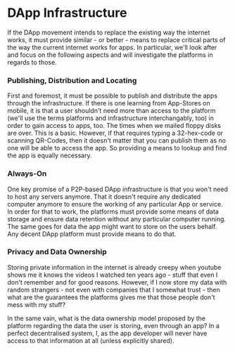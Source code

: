 # DApp Infrastructure

If the DApp movement intends to replace the existing way the internet works, it must provide similar - or better - means to replace critical parts of the way the current internet works for apps. In particular, we'll look after and focus on the following aspects and will investigate the platforms in regards to those.

### **Publishing, Distribution and Locating**

First and foremost, it must be possible to publish and distribute the apps through the infrastructure. If there is one learning from  App-Stores on mobile, it is that a user shouldn't need more than access to the platform \(we'll use the terms platforms and infrastructure interchangably, too\) in order to gain access to apps, too. The times when we mailed floppy disks are over. This is a basic. However, if that requires typing a 32-hex-code or scanning QR-Codes, then it doesn't matter that you can publish them as no one will be able to access the app. So providing a means to lookup and find the app is equally necessary.

### Always-On

One key promise of a P2P-based DApp infrastructure is that you won't need to host any servers anymore. That it doesn't require any dedicated computer anymore to ensure the working of any particular App or service. In order for that to work, the platforms must provide some means of data storage and ensure data retention without any particular computer running. The same goes for data the app might want to store on the users behalf. Any decent DApp platform must provide means to do that.

### Privacy and Data Ownership

Storing private information in the internet is already creepy when youtube shows me it knows the videos I watched ten years ago - stuff that even I don't remember and for good reasons. However, if I now store my data with random strangers - not even with companies that I somewhat trust - then what are the guarantees the platforms gives me that those people don't mess with my stuff? 

In the same vain, what is the data ownership model proposed by the platform regarding the data the user is storing, even through an app? In a perfect decentralised system, I, as the app developer will never have access to that information at all \(unless explicitly shared\).

